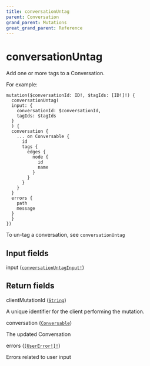 ```yaml
---
title: conversationUntag
parent: Conversation
grand_parent: Mutations
great_grand_parent: Reference
---
```


# conversationUntag

Add one or more tags to a Conversation.

For example:

```
mutation($conversationId: ID!, $tagIds: [ID!]!) {
  conversationUntag(
  input: {
    conversationId: $conversationId,
    tagIds: $tagIds
  }
  ) {
  conversation {
    ... on Conversable {
      id
      tags {
        edges {
          node {
            id
            name
          }
        }
      }
    }
  }
  errors {
    path
    message
  }
  }
})
```

To un-tag a conversation, see `conversationUntag`

## Input fields

<div class="field-entry ">
  <span id="input" class="field-name anchored">input (<code><a href="/docs/reference/input_object/conversation/conversation_untag_input">conversationUntagInput!</a></code>)</span>

  <div class="description-wrapper">

  </div>
</div>

## Return fields

<div class="field-entry ">
  <span id="client_mutation_id" class="field-name anchored">clientMutationId (<code><a href="/docs/reference/scalar/string">String</a></code>)</span>

  <div class="description-wrapper">
   <p>A unique identifier for the client performing the mutation.</p>

  </div>
</div>

<div class="field-entry ">
  <span id="conversation" class="field-name anchored">conversation (<code><a href="/docs/reference/interface/conversable">Conversable</a></code>)</span>

  <div class="description-wrapper">
   <p>The updated Conversation</p>

  </div>
</div>

<div class="field-entry ">
  <span id="errors" class="field-name anchored">errors (<code><a href="/docs/reference/object/user_error">[UserError!]!</a></code>)</span>

  <div class="description-wrapper">
   <p>Errors related to user input</p>

  </div>
</div>

